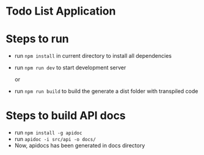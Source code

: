 Todo List Application
==================================

# Steps to run
- run `npm install` in current directory to install all dependencies
- run `npm run dev` to start development server

  or
- run `npm run build` to build the generate a dist folder with transpiled code

# Steps to build API docs
- run `npm install -g apidoc`
- run `apidoc -i src/api -o docs/`
- Now, apidocs has been generated in docs directory